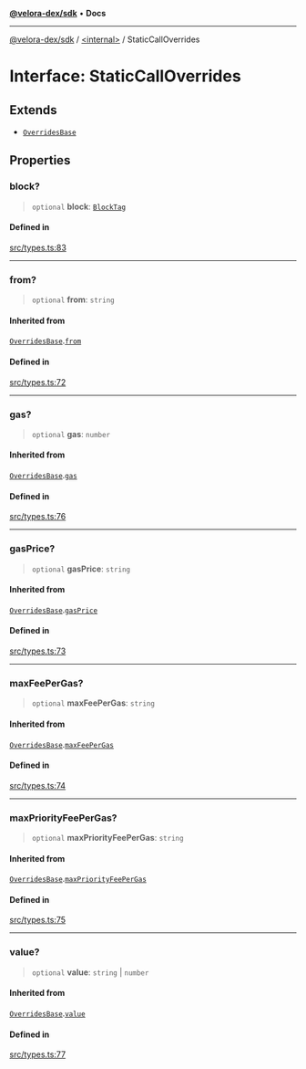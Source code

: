 [**@velora-dex/sdk**](../../README.md) • **Docs**

***

[@velora-dex/sdk](../../globals.md) / [\<internal\>](../README.md) / StaticCallOverrides

# Interface: StaticCallOverrides

## Extends

- [`OverridesBase`](OverridesBase.md)

## Properties

### block?

> `optional` **block**: [`BlockTag`](../type-aliases/BlockTag.md)

#### Defined in

[src/types.ts:83](https://github.com/VeloraDEX/paraswap-sdk/blob/feat/velora/src/types.ts#L83)

***

### from?

> `optional` **from**: `string`

#### Inherited from

[`OverridesBase`](OverridesBase.md).[`from`](OverridesBase.md#from)

#### Defined in

[src/types.ts:72](https://github.com/VeloraDEX/paraswap-sdk/blob/feat/velora/src/types.ts#L72)

***

### gas?

> `optional` **gas**: `number`

#### Inherited from

[`OverridesBase`](OverridesBase.md).[`gas`](OverridesBase.md#gas)

#### Defined in

[src/types.ts:76](https://github.com/VeloraDEX/paraswap-sdk/blob/feat/velora/src/types.ts#L76)

***

### gasPrice?

> `optional` **gasPrice**: `string`

#### Inherited from

[`OverridesBase`](OverridesBase.md).[`gasPrice`](OverridesBase.md#gasprice)

#### Defined in

[src/types.ts:73](https://github.com/VeloraDEX/paraswap-sdk/blob/feat/velora/src/types.ts#L73)

***

### maxFeePerGas?

> `optional` **maxFeePerGas**: `string`

#### Inherited from

[`OverridesBase`](OverridesBase.md).[`maxFeePerGas`](OverridesBase.md#maxfeepergas)

#### Defined in

[src/types.ts:74](https://github.com/VeloraDEX/paraswap-sdk/blob/feat/velora/src/types.ts#L74)

***

### maxPriorityFeePerGas?

> `optional` **maxPriorityFeePerGas**: `string`

#### Inherited from

[`OverridesBase`](OverridesBase.md).[`maxPriorityFeePerGas`](OverridesBase.md#maxpriorityfeepergas)

#### Defined in

[src/types.ts:75](https://github.com/VeloraDEX/paraswap-sdk/blob/feat/velora/src/types.ts#L75)

***

### value?

> `optional` **value**: `string` \| `number`

#### Inherited from

[`OverridesBase`](OverridesBase.md).[`value`](OverridesBase.md#value)

#### Defined in

[src/types.ts:77](https://github.com/VeloraDEX/paraswap-sdk/blob/feat/velora/src/types.ts#L77)
